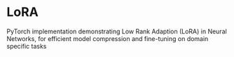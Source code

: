 # LoRA
PyTorch implementation demonstrating Low Rank Adaption (LoRA) in Neural Networks, for efficient model compression and fine-tuning on domain specific tasks
